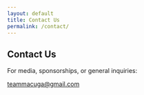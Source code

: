 ```yaml
---
layout: default
title: Contact Us
permalink: /contact/
---
```

<section class="container">
  <h1>Contact Us</h1>
  <p>For media, sponsorships, or general inquiries:</p>
  <p><a class="pill" href="mailto:teammacuga@gmail.com">teammacuga@gmail.com</a></p>
</section>
